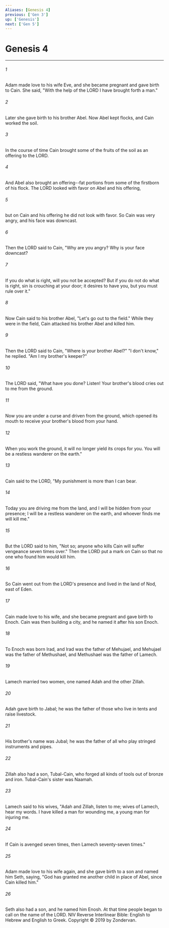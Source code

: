 ```yaml
---
Aliases: [Genesis 4]
previous: ['Gen 3']
up: ['Genesis']
next: ['Gen 5']
---
```

# Genesis 4

***


###### 1 
Adam made love to his wife Eve, and she became pregnant and gave birth to Cain. She said, "With the help of the LORD I have brought forth a man." 

###### 2 
Later she gave birth to his brother Abel. Now Abel kept flocks, and Cain worked the soil. 

###### 3 
In the course of time Cain brought some of the fruits of the soil as an offering to the LORD. 

###### 4 
And Abel also brought an offering--fat portions from some of the firstborn of his flock. The LORD looked with favor on Abel and his offering, 

###### 5 
but on Cain and his offering he did not look with favor. So Cain was very angry, and his face was downcast. 

###### 6 
Then the LORD said to Cain, "Why are you angry? Why is your face downcast? 

###### 7 
If you do what is right, will you not be accepted? But if you do not do what is right, sin is crouching at your door; it desires to have you, but you must rule over it." 

###### 8 
Now Cain said to his brother Abel, "Let's go out to the field." While they were in the field, Cain attacked his brother Abel and killed him. 

###### 9 
Then the LORD said to Cain, "Where is your brother Abel?" "I don't know," he replied. "Am I my brother's keeper?" 

###### 10 
The LORD said, "What have you done? Listen! Your brother's blood cries out to me from the ground. 

###### 11 
Now you are under a curse and driven from the ground, which opened its mouth to receive your brother's blood from your hand. 

###### 12 
When you work the ground, it will no longer yield its crops for you. You will be a restless wanderer on the earth." 

###### 13 
Cain said to the LORD, "My punishment is more than I can bear. 

###### 14 
Today you are driving me from the land, and I will be hidden from your presence; I will be a restless wanderer on the earth, and whoever finds me will kill me." 

###### 15 
But the LORD said to him, "Not so; anyone who kills Cain will suffer vengeance seven times over." Then the LORD put a mark on Cain so that no one who found him would kill him. 

###### 16 
So Cain went out from the LORD's presence and lived in the land of Nod, east of Eden. 

###### 17 
Cain made love to his wife, and she became pregnant and gave birth to Enoch. Cain was then building a city, and he named it after his son Enoch. 

###### 18 
To Enoch was born Irad, and Irad was the father of Mehujael, and Mehujael was the father of Methushael, and Methushael was the father of Lamech. 

###### 19 
Lamech married two women, one named Adah and the other Zillah. 

###### 20 
Adah gave birth to Jabal; he was the father of those who live in tents and raise livestock. 

###### 21 
His brother's name was Jubal; he was the father of all who play stringed instruments and pipes. 

###### 22 
Zillah also had a son, Tubal-Cain, who forged all kinds of tools out of bronze and iron. Tubal-Cain's sister was Naamah. 

###### 23 
Lamech said to his wives, "Adah and Zillah, listen to me; wives of Lamech, hear my words. I have killed a man for wounding me, a young man for injuring me. 

###### 24 
If Cain is avenged seven times, then Lamech seventy-seven times." 

###### 25 
Adam made love to his wife again, and she gave birth to a son and named him Seth, saying, "God has granted me another child in place of Abel, since Cain killed him." 

###### 26 
Seth also had a son, and he named him Enosh. At that time people began to call on the name of the LORD. NIV Reverse Interlinear Bible: English to Hebrew and English to Greek. Copyright © 2019 by Zondervan.
